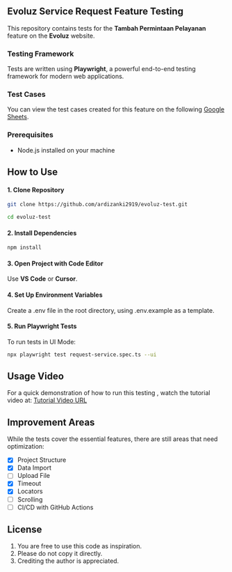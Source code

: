 ## Evoluz Service Request Feature Testing

This repository contains tests for the **Tambah Permintaan Pelayanan** feature on the **Evoluz** website.

### Testing Framework

Tests are written using  **Playwright**, a powerful end-to-end testing framework for modern web applications.

### Test Cases

You can view the test cases created for this feature on the following [Google Sheets](https://docs.google.com/spreadsheets/d/1YAp2CHZVO0tag3jwXdcIoClVVWARzcSRcB0VOZCsKp4/edit?usp=sharing).

### Prerequisites
- Node.js installed on your machine

## How to Use

#### 1. Clone Repository

```bash
git clone https://github.com/ardizanki2919/evoluz-test.git
```

```bash
cd evoluz-test
```

#### 2. Install Dependencies

```bash
npm install
```

#### 3. Open Project with Code Editor

Use **VS Code** or **Cursor**.

#### 4. Set Up Environment Variables

Create a .env file in the root directory, using .env.example as a template.

#### 5. Run Playwright Tests

To run tests in UI Mode:

```bash
npx playwright test request-service.spec.ts --ui
```

## Usage Video

For a quick demonstration of how to run this testing , watch the tutorial video at: [Tutorial Video URL](https://drive.google.com/file/d/1PWBP9CONMEi3FCx1-sOeH4LaQ8NGzu78/view?usp=sharing)

## Improvement Areas

While the tests cover the essential features, there are still areas that need optimization:

- [x] Project Structure
- [x] Data Import
- [ ] Upload File
- [x] Timeout
- [x] Locators
- [ ] Scrolling
- [ ] CI/CD with GitHub Actions

## License

1. You are free to use this code as inspiration.
2. Please do not copy it directly.
3. Crediting the author is appreciated.